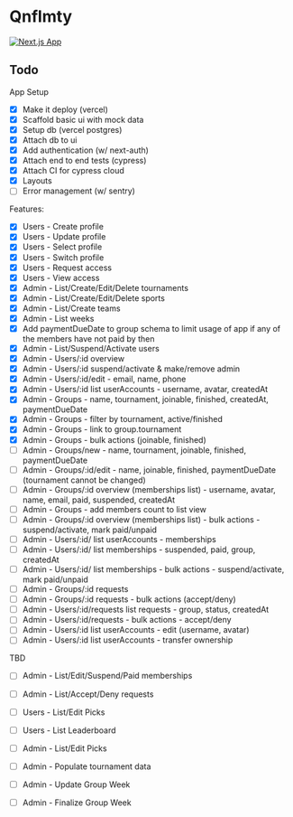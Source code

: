 # Qnflmty

[![Next.js App](https://img.shields.io/endpoint?url=https://cloud.cypress.io/badge/detailed/wxjaty/main&style=flat&logo=cypress)](https://cloud.cypress.io/projects/wxjaty/runs)

## Todo

App Setup
- [x] Make it deploy (vercel)
- [x] Scaffold basic ui with mock data
- [x] Setup db (vercel postgres)
- [x] Attach db to ui
- [x] Add authentication (w/ next-auth)
- [x] Attach end to end tests (cypress)
- [x] Attach CI for cypress cloud
- [x] Layouts
- [ ] Error management (w/ sentry)

Features:
- [x] Users - Create profile
- [x] Users - Update profile
- [x] Users - Select profile
- [x] Users - Switch profile
- [x] Users - Request access
- [x] Users - View access
- [x] Admin - List/Create/Edit/Delete tournaments
- [x] Admin - List/Create/Edit/Delete sports
- [x] Admin - List/Create teams
- [x] Admin - List weeks
- [x] Add paymentDueDate to group schema to limit usage of app if any of the members have not paid by then
- [x] Admin - List/Suspend/Activate users
- [x] Admin - Users/:id overview
- [x] Admin - Users/:id suspend/activate & make/remove admin
- [x] Admin - Users/:id/edit - email, name, phone
- [x] Admin - Users/:id list userAccounts - username, avatar, createdAt
- [x] Admin - Groups - name, tournament, joinable, finished, createdAt, paymentDueDate
- [x] Admin - Groups - filter by tournament, active/finished
- [x] Admin - Groups - link to group.tournament
- [x] Admin - Groups - bulk actions (joinable, finished)
- [ ] Admin - Groups/new - name, tournament, joinable, finished, paymentDueDate
- [ ] Admin - Groups/:id/edit - name, joinable, finished, paymentDueDate (tournament cannot be changed)
- [ ] Admin - Groups/:id overview (memberships list) - username, avatar, name, email, paid, suspended, createdAt
- [ ] Admin - Groups - add members count to list view
- [ ] Admin - Groups/:id overview (memberships list) - bulk actions - suspend/activate, mark paid/unpaid
- [ ] Admin - Users/:id/ list userAccounts - memberships
- [ ] Admin - Users/:id/ list memberships - suspended, paid, group, createdAt
- [ ] Admin - Users/:id/ list memberships - bulk actions - suspend/activate, mark paid/unpaid
- [ ] Admin - Groups/:id requests
- [ ] Admin - Groups/:id requests - bulk actions (accept/deny)
- [ ] Admin - Users/:id/requests list requests - group, status, createdAt
- [ ] Admin - Users/:id/requests - bulk actions - accept/deny
- [ ] Admin - Users/:id list userAccounts - edit (username, avatar)
- [ ] Admin - Users/:id list userAccounts - transfer ownership

TBD
- [ ] Admin - List/Edit/Suspend/Paid memberships
- [ ] Admin - List/Accept/Deny requests
- [ ] Users - List/Edit Picks
- [ ] Users - List Leaderboard
- [ ] Admin - List/Edit Picks
- [ ] Admin - Populate tournament data
- [ ] Admin - Update Group Week
- [ ] Admin - Finalize Group Week

